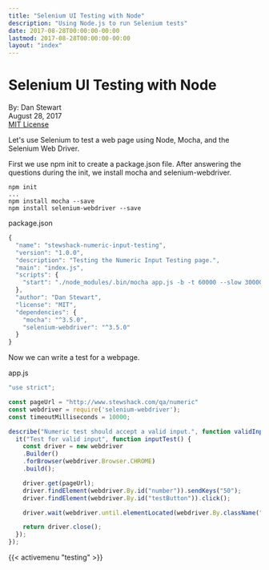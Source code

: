 ```yaml
---
title: "Selenium UI Testing with Node"
description: "Using Node.js to run Selenium tests"
date: 2017-08-28T00:00:00-00:00
lastmod: 2017-08-28T00:00:00-00:00
layout: "index"
---
```


# Selenium UI Testing with Node

By: Dan Stewart\
August 28, 2017\
[MIT License](https://mit-license.org)

Let's use Selenium to test a web page using Node, Mocha, and the Selenium Web Driver.

First we use npm init to create a package.json file. After answering the questions during the init, 
we install mocha and selenium-webdriver.

```shell
npm init
...
npm install mocha --save
npm install selenium-webdriver --save
```

package.json
```javascript
{
  "name": "stewshack-numeric-input-testing",
  "version": "1.0.0",
  "description": "Testing the Numeric Input Testing page.",
  "main": "index.js",
  "scripts": {
    "start": "./node_modules/.bin/mocha app.js -b -t 60000 --slow 30000"
  },
  "author": "Dan Stewart",
  "license": "MIT",
  "dependencies": {
    "mocha": "^3.5.0",
    "selenium-webdriver": "^3.5.0"
  }
}
```

Now we can write a test for a webpage.

app.js
```javascript
"use strict";

const pageUrl = "http://www.stewshack.com/qa/numeric"
const webdriver = require('selenium-webdriver');
const timeoutMilliseconds = 10000;

describe("Numeric test should accept a valid input.", function validInputTest() {
  it("Test for valid input", function inputTest() {
    const driver = new webdriver
    .Builder()
    .forBrowser(webdriver.Browser.CHROME)
    .build();

    driver.get(pageUrl);
    driver.findElement(webdriver.By.id("number")).sendKeys("50");
    driver.findElement(webdriver.By.id("testButton")).click();

    driver.wait(webdriver.until.elementLocated(webdriver.By.className("sorting_1")), timeoutMilliseconds);

    return driver.close();
  });
});
```

{{< activemenu "testing" >}}
